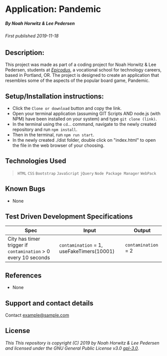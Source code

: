# Application: **Pandemic**

##### By Noah Horwitz & Lee Pedersen

###### _First published 2019-11-18_

## Description:
This project was made as part of a coding project for Noah Horwitz & Lee Pedersen, students at _[Epicodus](http://www.epicodus.com)_, a vocational school for technology careers, based in Portland, OR. The project is designed to create an application that resembles some of the aspects of the popular board game, Pandemic.

<!-- The fully deployed project is hosted on GH-Pages [HERE](https://nhhor.github.io/solar-age-calculator). -->

## Setup/Installation instructions:
* Click the `Clone or download` button and copy the link.
* Open your terminal application (assuming GIT Scripts AND node.js (with NPM) have been installed on your system) and type `git clone (link)`.
* In the terminal using the `cd`... command, navigate to the newly created repository and run `npm install`.
* Then in the terminal, run `npm run start`.
* In the newly created ./dist folder, double click on "index.html" to open the file in the web browser of your choosing.

## Technologies Used
> `HTML`
> `CSS`
> `Bootstrap`
> `JavaScript`
> `jQuery`
> `Node Package Manager`
> `WebPack`

## Known Bugs
* None

## Test Driven Development Specifications

|Spec|Input|Output|
|-|-|-|
|City has timer trigger if `contamination` > 0 every 10 seconds|`contamination` = 1, useFakeTimers(10001)|`contamination` = 2|

## References
* None

## Support and contact details
Contact [example@sample.com](mailto:example@sample.com)

## License
_This This repository is copyright (C) 2019 by Noah Horwitz & Lee Pedersen and licensed under the GNU General Public License v3.0 [gpl-3.0](https://www.gnu.org/licenses/gpl-3.0.en.html)_.

